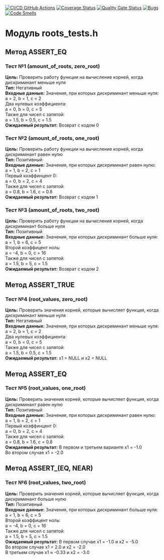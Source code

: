 [![CI/CD GitHub Actions](https://github.com/ChirpaEwok/lab1/actions/workflows/test-action.yml/badge.svg)](https://github.com/ChirpaEwok/lab1/actions/workflows/test-action.yml)
[![Coverage Status](https://coveralls.io/repos/github/ChirpaEwok/lab1/badge.svg?branch=master)](https://coveralls.io/github/ChirpaEwok/lab1?branch=master)
[![Quality Gate Status](https://sonarcloud.io/api/project_badges/measure?project=ChirpaEwok_lab1&metric=alert_status)](https://sonarcloud.io/summary/new_code?id=ChirpaEwok_lab1)
[![Bugs](https://sonarcloud.io/api/project_badges/measure?project=ChirpaEwok_lab1&metric=bugs)](https://sonarcloud.io/summary/new_code?id=ChirpaEwok_lab1)
[![Code Smells](https://sonarcloud.io/api/project_badges/measure?project=ChirpaEwok_lab1&metric=code_smells)](https://sonarcloud.io/summary/new_code?id=ChirpaEwok_lab1)

# Модуль roots_tests.h
## Метод ASSERT_EQ
### Тест №1 (amount_of_roots, zero_root)
<b>Цель:</b> Проверить работу функции на вычисление корней, когда дискриминант меньше нуля <br/>
<b>Тип:</b> Негативный <br/>
<b>Входные данные:</b> Значения, при которых дискриминант меньше нуля: <br/>
a = 2, b = 1, c = 2 <br/>
Два нулевых коэффициента: <br/>
a = 0, b = 0, c = 5 <br/>
Также для чисел с запятой: </br>
a = 1.5, b = 0.5, c = 1.5 <br/>
<b>Ожидаемый результат:</b> Возврат с кодом 0 <br/>

### Тест №2 (amount_of_roots, one_root)
<b>Цель:</b> Проверить работу функции на вычисление корней, когда дискриминант равен нулю <br/>
<b>Тип:</b> Позитивный <br/>
<b>Входные данные:</b> Значения, при которых дискриминант равен нулю: <br/>
a = 1, b = 2, c = 1 <br/>
Первый коэффинцент 0: <br/>
a = 0, b = 2, c = 4 <br/>
Также для чисел с запятой: </br>
a = 0.8, b = 1.6, c = 0.8 <br/>
<b>Ожидаемый результат:</b> Возврат с кодом 1 <br/>

### Тест №3 (amount_of_roots, two_root)
<b>Цель:</b> Проверить работу функции на вычисление корней, когда дискриминант больше нуля <br/>
<b>Тип:</b> Позитивный <br/>
<b>Входные данные:</b> Значения, при которых дискриминант больше нуля: <br/>
a = 1, b = 6, c = 5 <br/>
Второй коэффицент ноль: <br/>
a = -4, b = 0, c = 16 <br/>
Также для чисел с запятой: </br>
a = 1.5, b = 5, c = 1.5 <br/>
<b>Ожидаемый результат:</b> Возврат с кодом 2 <br/>

## Метод ASSERT_TRUE
### Тест №4 (root_values, zero_root)
<b>Цель:</b> Проверить значения корней, которые вычисляет функция, когда дискриминант меньше нуля <br/>
<b>Тип:</b> Негативный <br/>
<b>Входные данные:</b> Значения, при которых дискриминант меньше нуля: <br/>
a = 2, b = 1, c = 2 <br/>
Два нулевых коэффициента: <br/>
a = 0, b = 0, c = 5 <br/>
Также для чисел с запятой: </br>
a = 1.5, b = 0.5, c = 1.5 <br/>
<b>Ожидаемый результат:</b> x1 = NULL и x2 = NULL <br/>

## Метод ASSERT_EQ
### Тест №5 (root_values, one_root)
<b>Цель:</b> Проверить значения корней, которые вычисляет функция, когда дискриминант равен нулю <br/>
<b>Тип:</b> Позитивный <br/>
<b>Входные данные:</b> Значения, при которых дискриминант равен нулю: <br/>
a = 1, b = 2, c = 1 <br/>
Первый коэффинцент 0: <br/>
a = 0, b = 2, c = 4 <br/>
Также для чисел с запятой: </br>
a = 0.8, b = 1.6, c = 0.8 <br/>
<b>Ожидаемый результат:</b> В первом и третьем варианте x1 = -1.0 <br/>
Во втором случае x1 = -2.0 <br/>

## Метод ASSERT_(EQ, NEAR) 
### Тест №6 (root_values, two_root)
<b>Цель:</b> Проверить значения корней, которые вычисляет функция, когда дискриминант больше нулю <br/>
<b>Тип:</b> Позитивный <br/>
<b>Входные данные:</b> Значения, при которых дискриминант больше нуля: <br/>
a = 1, b = 6, c = 5 <br/>
Второй коэффицент ноль: <br/>
a = -4, b = 0, c = 16 <br/>
Также для чисел с запятой: </br>
a = 1.5, b = 5, c = 1.5 <br/>
<b>Ожидаемый результат:</b> В первом случае x1 = -1.0 и x2 = -5.0 <br/>
Во втором случае x1 = 2.0 и x2 = -2.0 <br/>
В третьем случае x1 ≈ -0.33 и x2 = -3.0 <br/>
